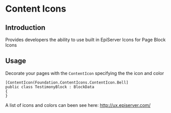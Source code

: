 ﻿# Content Icons

## Introduction

Provides developers the ability to use built in EpiServer Icons for Page Block Icons

## Usage

Decorate your pages with the `ContentIcon` specifying the the icon and color

```
[ContentIcon(Foundation.ContentIcons.ContentIcon.Bell]
public class TestimonyBlock : BlockData
{
}
```

A list of icons and colors can been see here: http://ux.episerver.com/